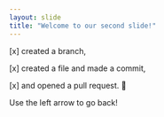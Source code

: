 ```yaml
---
layout: slide
title: "Welcome to our second slide!"
---
```

[x] created a branch,

[x] created a file and made a commit, 

[x] and opened a pull request. :star_struck:

Use the left arrow to go back!
